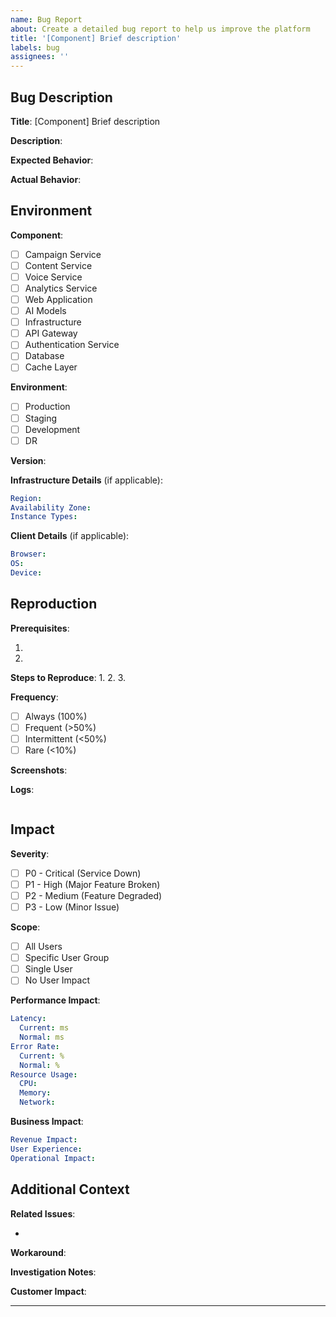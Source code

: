 ```yaml
---
name: Bug Report
about: Create a detailed bug report to help us improve the platform
title: '[Component] Brief description'
labels: bug
assignees: ''
---
```


## Bug Description
**Title**: [Component] Brief description

**Description**:
<!-- Provide a clear and detailed description of the bug -->

**Expected Behavior**:
<!-- Describe what should happen according to specifications -->

**Actual Behavior**:
<!-- Describe what actually happens, including any error messages -->

## Environment
**Component**:
<!-- Select one -->
- [ ] Campaign Service
- [ ] Content Service
- [ ] Voice Service
- [ ] Analytics Service
- [ ] Web Application
- [ ] AI Models
- [ ] Infrastructure
- [ ] API Gateway
- [ ] Authentication Service
- [ ] Database
- [ ] Cache Layer

**Environment**:
<!-- Select one -->
- [ ] Production
- [ ] Staging
- [ ] Development
- [ ] DR

**Version**: <!-- Version number or commit hash -->

**Infrastructure Details** (if applicable):
```yaml
Region:
Availability Zone:
Instance Types:
```

**Client Details** (if applicable):
```yaml
Browser:
OS:
Device:
```

## Reproduction
**Prerequisites**:
<!-- List any required setup or conditions -->
1. 
2. 

**Steps to Reproduce**:
1. 
2. 
3. 

**Frequency**:
<!-- Select one -->
- [ ] Always (100%)
- [ ] Frequent (>50%)
- [ ] Intermittent (<50%)
- [ ] Rare (<10%)

**Screenshots**:
<!-- If applicable, add screenshots to help explain the problem -->

**Logs**:
<!-- Include relevant error logs, stack traces, or metrics -->
```
```

## Impact
**Severity**:
<!-- Select one -->
- [ ] P0 - Critical (Service Down)
- [ ] P1 - High (Major Feature Broken)
- [ ] P2 - Medium (Feature Degraded)
- [ ] P3 - Low (Minor Issue)

**Scope**:
<!-- Select one -->
- [ ] All Users
- [ ] Specific User Group
- [ ] Single User
- [ ] No User Impact

**Performance Impact**:
```yaml
Latency:
  Current: ms
  Normal: ms
Error Rate:
  Current: %
  Normal: %
Resource Usage:
  CPU:
  Memory:
  Network:
```

**Business Impact**:
```yaml
Revenue Impact:
User Experience:
Operational Impact:
```

## Additional Context
**Related Issues**:
<!-- Link to related issues or PRs -->
- 

**Workaround**:
<!-- If applicable, describe any temporary solution -->

**Investigation Notes**:
<!-- Add any debugging information or findings -->

**Customer Impact**:
<!-- Include specific customer feedback or impact details -->

---
<!-- 
SLA Tracking:
- Critical (P0): 2 hour response, 8 hour resolution
- High (P1): 4 hour response, 24 hour resolution
- Medium (P2): 8 hour response, 48 hour resolution
- Low (P3): 24 hour response, 72 hour resolution
-->